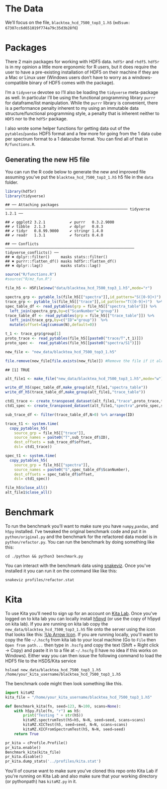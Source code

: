 The Data
========

We’ll focus on the file, `blacktea_hcd_7500_top3_1.h5`
(`md5sum: 67307cc6d651019f774a79c35d3b28f6`)

Packages
========

There 2 main packages for working with HDF5 data. `hdf5r` and `rhdf5`.
`hdf5r` is in my opinion a little more ergonomic for R users, but it
does require the user to have a pre-existing installation of HDF5 on
their machine if they are a Mac or Linux user (Windows users don’t have
to worry as a windows-compatible binary of HDF5 comes with the package).

I’m a `tidyverse` devotee so I’ll also be loading the `tidyverse`
meta-package as well. In particular I’ll be using the functional
programming library `purrr` for dataframe/list manipulation. While the
`purrr` library is convenient, there is a performance penalty inherent
to my using an immutable data structure/functional programming style, a
penalty that is inherent neither to `HDF5` nor to the `hdf5r` package.

I also wrote some helper functions for getting data out of the
`pytables`/`pandas` HDF5 format and a few more for going from the 1 data
cube per spectrum format to a 1 datacube format. You can find all of
that in `R/functions.R`.

Generating the new H5 file
--------------------------

You can run the R code below to generate the new and improved file
assuming you’ve put the `blacktea_hcd_7500_top3_1.h5` h5 file in the
`data` folder.

``` r
library(hdf5r)
library(tidyverse)
```

    ## ── Attaching packages ─────────────────────────────────────────────────────── tidyverse 1.2.1 ──

    ## ✔ ggplot2 3.2.1           ✔ purrr   0.3.2.9000 
    ## ✔ tibble  2.1.3           ✔ dplyr   0.8.3      
    ## ✔ tidyr   0.8.99.9000     ✔ stringr 1.4.0      
    ## ✔ readr   1.3.1           ✔ forcats 0.4.0

    ## ── Conflicts ────────────────────────────────────────────────────────── tidyverse_conflicts() ──
    ## ✖ dplyr::filter()     masks stats::filter()
    ## ✖ purrr::flatten_df() masks hdf5r::flatten_df()
    ## ✖ dplyr::lag()        masks stats::lag()

``` r
source("R/functions.R")
#source("R/mz_fun.R")

file_h5 <- H5File$new("data/blacktea_hcd_7500_top3_1.h5",mode="r")

spectra_grp <- pytable_ls(file_h5[["spectra"]],id_pattern="S([0-9]+)")
trace_grp <- pytable_ls(file_h5[["trace"]],id_pattern="T([0-9]+)")  %>% select(-N)
spec_table_df <- read_pytables(grp = file_h5[["spectra_table"]]) %>%
  left_join(spectra_grp,by=c("ScanNumber"="group"))
trace_table_df <- read_pytables(grp = file_h5[["trace_table"]]) %>%
  left_join(trace_grp,by=c("ID"="group"))  %>%
  mutate(offset=lag(cumsum(N),default=0))

t_1 <- trace_grp$group[1]
proto_trace <- read_pytables(file_h5[[paste0("trace/T",t_1)]])
proto_spec <-  read_pytables(file_h5[[paste0("spectra/S1")]])
```

``` r
new_file <- "new_data/blacktea_hcd_7500_top3_1.h5"

file.remove(new_file[file.exists(new_file)]) #Remove the file if it already exists
```

    ## [1] TRUE

``` r
alt_file1 <- make_file("new_data/blacktea_hcd_7500_top3_1.h5",mode="w")

write_df_h5(spec_table_df,make_group(alt_file1,"spectra_table"))
write_df_h5(trace_table_df,make_group(alt_file1,"trace_table"))

ctd1_trace <- create_transposed_dataset(alt_file1,"trace",proto_trace,trace_table_df)
ctd1_spec <- create_transposed_dataset(alt_file1,"spectra",proto_spec,spec_table_df)

sub_trace_df <- filter(trace_table_df,N>0) %>% arrange(ID)

trace_t1 <- system.time(
  copy_pytables_h5(
    source_grp = file_h5[["trace"]],
    source_names = paste0("T",sub_trace_df$ID),
    dest_offsets = sub_trace_df$offset,
    dsl= ctd1_trace))

spec_t1 <- system.time(
  copy_pytables_h5(
    source_grp = file_h5[["spectra"]],
    source_names = paste0("S",spec_table_df$ScanNumber),
    dest_offsets = spec_table_df$offset,
    dsl= ctd1_spec))

file_h5$close_all()
alt_file1$close_all()
```

Benchmark
=========

To run the benchmark you’ll want to make sure you have `numpy`,`pandas`,
and `h5py` installed. I’ve tweaked the original benchmark code and put
it in `python/original.py` and the benchmark for the refactored data
model is in `python/refactor.py`. You can run the benchmark by doing
something like this:

``` shell
cd ./python && python3 benchmark.py
```


You can interact with the benchmark data using [snakeviz](https://jiffyclub.github.io/snakeviz/).  Once you've installed it you can run it on the command like like this:

``` shell
snakeviz profiles/refactor.stat
```


Kita
=========

To use Kita you'll need to sign up for an account on [Kita Lab](https://hdflab.hdfgroup.org/). Once you've logged on to kita lab you can locally install [h5pyd](https://github.com/HDFGroup/h5pyd) (or use the copy of h5pyd on kita lab).  If you are running on kita lab copy the `new_data/blacktea_hcd_7500_top3_1.h5` file onto the server using the icon that looks like this: [!Up Arrow Icon](profiles/UpArrow.png).  If you are running locally, you'll want to copy the file `~/.hscfg` from kita lab to your local machine (Go to `File` then `Open from path...` then type in `.hscfg` and copy the text (Shift + Right click -> Copy) and paste it in to a file at `~/.hscfg` (I have no idea if this works on Windows). Either way you can then issue the following command to load the HDF5 file to the HSDS/Kita service

``` shell
hsload new_data/blacktea_hcd_7500_top3_1.h5 /home/your_kita_username/blacktea_hcd_7500_top3_1.h5
```

The benchmark code might then look something like this. 

``` python
import kitaMZ
kita_file = "/home/your_kita_username/blacktea_hcd_7500_top3_1.h5"

def Benchmark_kita(fn, seed=123, N=100, scans=None):
    with h5py.File(fn, "r") as h5:
        print("Testing " + str(h5))
        kitaMZ.spectrumTest(h5=h5, N=N, seed=seed, scans=scans)
        kitaMZ.XICTest(h5, seed=seed, N=N, scans=scans)
        kitaMZ.XICFromSpectrumTest(h5, N=N, seed=seed)
    return True

pr_kita = cProfile.Profile()
pr_kita.enable()
Benchmark_kita(kita_file)
pr_kita.disable()
pr_kita.dump_stats('../profiles/kita.stat')
```


 You'll of course want to make sure you've cloned this repo onto Kita Lab if you're running on Kita Lab and also make sure that your working directory (or pythonpath) has `kitaMZ.py` in it.
